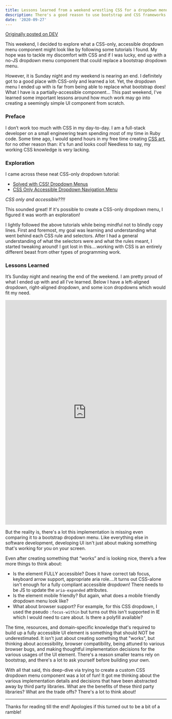 ```yaml
---
title: Lessons learned from a weekend wrestling CSS for a dropdown menu
description: There's a good reason to use bootstrap and CSS frameworks
date: '2020-09-27'
---
```


[Originally posted on DEV](https://dev.to/kateh/lesson-learned-there-s-a-reason-for-bootstrap-and-other-css-frameworks-3fl1)

This weekend, I decided to explore what a CSS-only, accessible dropdown menu component might look like by following some tutorials I found. My hope was to tackle my discomfort with CSS and if I was lucky, end up with a no-JS dropdown menu component that could replace a bootstrap dropdown menu.

However, it is Sunday night and my weekend is nearing an end. I definitely got to a good place with CSS-only and learned a lot. Yet, the dropdown menu I ended up with is far from being able to replace what bootstrap does! What I have is a partially-accessible component... This past weekend, I've learned some important lessons around how much work may go into creating  a seemingly simple UI component from scratch.

### Preface

I don’t work too much with CSS in my day-to-day. I am a full-stack developer on a small engineering team spending most of my time in Ruby code. Some time ago, I would spend hours in my free time creating [CSS art](https://codepen.io/khiga8/pens/popular),
for no other reason than: it's fun and looks cool! Needless to say, my working CSS knowledge is very lacking.

### Exploration

I came across these neat CSS-only dropdown tutorial:

* [Solved with CSS! Dropdown Menus](https://css-tricks.com/solved-with-css-dropdown-menus/)
* [CSS Only Accessible Dropdown Navigation Menu](https://moderncss.dev/css-only-accessible-dropdown-navigation-menu/)

*CSS only and accessible??!!*

This sounded great! If it's possible to create a CSS-only dropdown menu, I figured it was worth an exploration!

I lightly followed the above tutorials while being mindful not to blindly copy lines. First and foremost, my goal was learning and understanding what went behind each CSS rule and selectors. After I had a general understanding of what the selectors were and what the rules meant, I started tweaking around! I got lost in this....working with CSS is an entirely different beast from other types of programming work.


### Lessons Learned

It’s Sunday night and nearing the end of the weekend. I am pretty proud of what I ended up with and all I've learned. Below I have a left-aligned dropdown, right-aligned dropdown, and some icon dropdowns which would fit my need.

<iframe height="700" style="width: 100%;" scrolling="no" title="CSS-only Tab Accessible Left &amp; Right Dropdown " src="https://codepen.io/khiga8/embed/NWNJEoz?height=265&theme-id=light&default-tab=css,result" frameborder="no" loading="lazy" allowtransparency="true" allowfullscreen="true">
  See the Pen <a href='https://codepen.io/khiga8/pen/NWNJEoz'>CSS-only Tab Accessible Left &amp; Right Dropdown </a> by Kate Higa
  (<a href='https://codepen.io/khiga8'>@khiga8</a>) on <a href='https://codepen.io'>CodePen</a>.
</iframe>

But the reality is, there's a lot this implementation is missing even comparing it to a bootstrap dropdown menu. Like everything else in software development, developing UI isn't just about making something that's working for you on your screen.

Even after creating something that “works” and is looking nice, there’s a few more things to think about:

* Is the element FULLY accessible? Does it have correct tab focus, keyboard arrow support, appropriate aria role....It turns out CSS-alone isn't enough for a fully compliant accessible dropdown! There needs to be JS to update the `aria-expanded` attributes.
* Is the element mobile friendly? But again, what does a mobile friendly dropdown menu look like?
* What about browser support? For example, for this CSS dropdown, I used the pseudo `:focus-within` but turns out this isn't supported in IE which I would need to care about. Is there a polyfill available?

The time, resources, and domain-specific knowledge that's required to build up a fully accessible UI element is something that should NOT be underestimated. It isn't just about creating something that "works", but thinking about accessibility, browser compatibility, being attuned to various browser bugs, and making thoughtful implementation decisions for the various usages of the UI element. There's a reason smaller teams rely on bootstrap, and there's a lot to ask yourself before building your own.

With all that said, this deep-dive via trying to create a custom CSS dropdown menu component was a lot of fun! It got me thinking about the various implementation details and decisions that have been abstracted away by third party libraries. What are the benefits of these third party libraries? What are the trade offs? There's a lot to think about!


********

Thanks for reading till the end! Apologies if this turned out to be a bit of a ramble!




